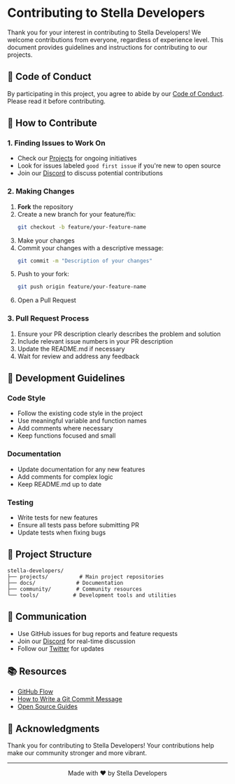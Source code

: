 # Contributing to Stella Developers

Thank you for your interest in contributing to Stella Developers! We welcome contributions from everyone, regardless of experience level. This document provides guidelines and instructions for contributing to our projects.

## 🤝 Code of Conduct

By participating in this project, you agree to abide by our [Code of Conduct](CODE_OF_CONDUCT.md). Please read it before contributing.

## 🚀 How to Contribute

### 1. Finding Issues to Work On

- Check our [Projects](https://github.com/stella-developers/projects) for ongoing initiatives
- Look for issues labeled `good first issue` if you're new to open source
- Join our [Discord](https://discord.gg/stella-dev) to discuss potential contributions

### 2. Making Changes

1. **Fork** the repository
2. Create a new branch for your feature/fix:
   ```bash
   git checkout -b feature/your-feature-name
   ```
3. Make your changes
4. Commit your changes with a descriptive message:
   ```bash
   git commit -m "Description of your changes"
   ```
5. Push to your fork:
   ```bash
   git push origin feature/your-feature-name
   ```
6. Open a Pull Request

### 3. Pull Request Process

1. Ensure your PR description clearly describes the problem and solution
2. Include relevant issue numbers in your PR description
3. Update the README.md if necessary
4. Wait for review and address any feedback

## 📝 Development Guidelines

### Code Style

- Follow the existing code style in the project
- Use meaningful variable and function names
- Add comments where necessary
- Keep functions focused and small

### Documentation

- Update documentation for any new features
- Add comments for complex logic
- Keep README.md up to date

### Testing

- Write tests for new features
- Ensure all tests pass before submitting PR
- Update tests when fixing bugs

## 🎯 Project Structure

```
stella-developers/
├── projects/          # Main project repositories
├── docs/             # Documentation
├── community/        # Community resources
└── tools/           # Development tools and utilities
```

## 💬 Communication

- Use GitHub issues for bug reports and feature requests
- Join our [Discord](https://discord.gg/stella-dev) for real-time discussion
- Follow our [Twitter](https://twitter.com/stella_devs) for updates

## 📚 Resources

- [GitHub Flow](https://guides.github.com/introduction/flow/)
- [How to Write a Git Commit Message](https://chris.beams.io/posts/git-commit/)
- [Open Source Guides](https://opensource.guide/)

## 🙏 Acknowledgments

Thank you for contributing to Stella Developers! Your contributions help make our community stronger and more vibrant.

---

<div align="center">
  
  Made with ❤️ by Stella Developers
  
</div> 